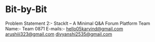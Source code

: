 # Bit-by-Bit
Problem Statement 2:- StackIt – A Minimal Q&A Forum Platform
Team Name:- Team 0871
E-mails:- hello05karvind@gmail.com
          arushiii323@gmail.com
          divyanshi2535@gmail.com
